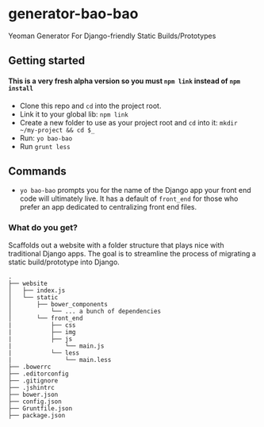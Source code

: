 generator-bao-bao
=================

Yeoman Generator For Django-friendly Static Builds/Prototypes

## Getting started
#### This is a very fresh alpha version so you must `npm link` instead of `npm install`

* Clone this repo and `cd` into the project root.
* Link it to your global lib: `npm link`
* Create a new folder to use as your project root and `cd` into it: `mkdir ~/my-project && cd $_`
* Run: `yo bao-bao`
* Run `grunt less`

## Commands

* `yo bao-bao` prompts you for the name of the Django app your front end code will ultimately live. It has a default of `front_end` for those who prefer an app dedicated to centralizing front end files. 

### What do you get?

Scaffolds out a website with a folder structure that plays nice with traditional Django apps. The goal is to streamline the process of migrating a static build/prototype into Django.

```
.
├── website
│   ├── index.js
│   └── static
│       ├── bower_components
│           └── ... a bunch of dependencies
│       └── front_end
|           ├── css
|           ├── img
|           ├── js
|               └── main.js
|           └── less
|               └── main.less
├── .bowerrc
├── .editorconfig
├── .gitignore
├── .jshintrc
├── bower.json
├── config.json
├── Gruntfile.json
├── package.json
```
